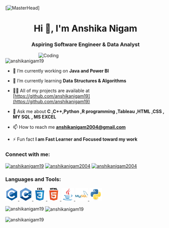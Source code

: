 [![MasterHead](https://static.wixstatic.com/media/6c3893_60b02f5779ab4a239a715f41ba6a007e~mv2_d_5000_1447_s_2.gif)]
<h1 align="center">Hi 👋, I'm Anshika Nigam</h1>
<h3 align="center">Aspiring Software Engineer & Data Analyst</h3>
<img align="right" alt="Coding" width="400" src="https://tenor.com/en-GB/view/coding-girl-gif-2332171326726785246.gif">

<p align="left"> <img src="https://komarev.com/ghpvc/?username=anshikanigam19&label=Profile%20views&color=0e75b6&style=flat" alt="anshikanigam19" /> </p>

- 🔭 I’m currently working on **Java and Power BI**

- 🌱 I’m currently learning **Data Structures & Algorithms**

- 👨‍💻 All of my projects are available at [https://github.com/anshikanigam19](https://github.com/anshikanigam19)

- 💬 Ask me about **C ,C++,Python ,R programming ,Tableau ,HTML ,CSS , MY SQL , MS EXCEL**

- 📫 How to reach me **anshikanigam2004@gmail.com**

- ⚡ Fun fact **I am Fast Learner and Focused toward my work**

<h3 align="left">Connect with me:</h3>
<p align="left">
<a href="https://linkedin.com/in/anshikanigam19" target="blank"><img align="center" src="https://raw.githubusercontent.com/rahuldkjain/github-profile-readme-generator/master/src/images/icons/Social/linked-in-alt.svg" alt="anshikanigam19" height="30" width="40" /></a>
<a href="https://www.hackerrank.com/anshikanigam2004" target="blank"><img align="center" src="https://raw.githubusercontent.com/rahuldkjain/github-profile-readme-generator/master/src/images/icons/Social/hackerrank.svg" alt="anshikanigam2004" height="30" width="40" /></a>
<a href="https://www.leetcode.com/anshikanigam2004" target="blank"><img align="center" src="https://raw.githubusercontent.com/rahuldkjain/github-profile-readme-generator/master/src/images/icons/Social/leet-code.svg" alt="anshikanigam2004" height="30" width="40" /></a>
</p>

<h3 align="left">Languages and Tools:</h3>
<p align="left"> <a href="https://www.cprogramming.com/" target="_blank" rel="noreferrer"> <img src="https://raw.githubusercontent.com/devicons/devicon/master/icons/c/c-original.svg" alt="c" width="40" height="40"/> </a> <a href="https://www.w3schools.com/cpp/" target="_blank" rel="noreferrer"> <img src="https://raw.githubusercontent.com/devicons/devicon/master/icons/cplusplus/cplusplus-original.svg" alt="cplusplus" width="40" height="40"/> </a> <a href="https://www.w3schools.com/css/" target="_blank" rel="noreferrer"> <img src="https://raw.githubusercontent.com/devicons/devicon/master/icons/css3/css3-original-wordmark.svg" alt="css3" width="40" height="40"/> </a> <a href="https://www.w3.org/html/" target="_blank" rel="noreferrer"> <img src="https://raw.githubusercontent.com/devicons/devicon/master/icons/html5/html5-original-wordmark.svg" alt="html5" width="40" height="40"/> </a> <a href="https://www.java.com" target="_blank" rel="noreferrer"> <img src="https://raw.githubusercontent.com/devicons/devicon/master/icons/java/java-original.svg" alt="java" width="40" height="40"/> </a> <a href="https://www.mysql.com/" target="_blank" rel="noreferrer"> <img src="https://raw.githubusercontent.com/devicons/devicon/master/icons/mysql/mysql-original-wordmark.svg" alt="mysql" width="40" height="40"/> </a> <a href="https://www.python.org" target="_blank" rel="noreferrer"> <img src="https://raw.githubusercontent.com/devicons/devicon/master/icons/python/python-original.svg" alt="python" width="40" height="40"/> </a> </p>

<p><img align="left" src="https://github-readme-stats.vercel.app/api/top-langs?username=anshikanigam19&show_icons=true&locale=en&layout=compact" alt="anshikanigam19" /></p>

<p>&nbsp;<img align="center" src="https://github-readme-stats.vercel.app/api?username=anshikanigam19&show_icons=true&locale=en" alt="anshikanigam19" /></p>

<p><img align="center" src="https://github-readme-streak-stats.herokuapp.com/?user=anshikanigam19&" alt="anshikanigam19" /></p>
